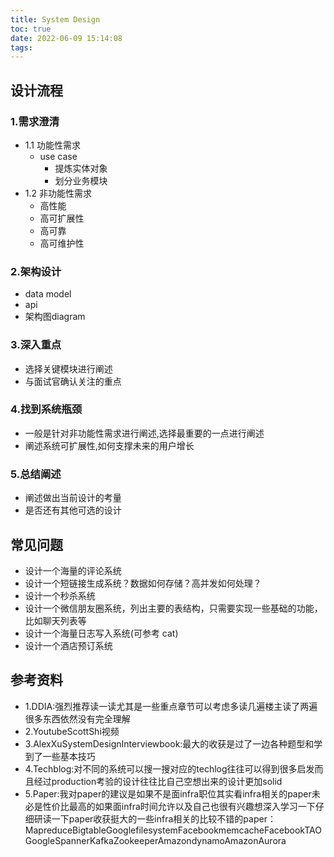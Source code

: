 ```yaml
---
title: System Design
toc: true
date: 2022-06-09 15:14:08
tags:
---
```


## 设计流程

### 1.需求澄清

- 1.1 功能性需求
  - use case
    - 提炼实体对象
    - 划分业务模块
- 1.2 非功能性需求
  - 高性能
  - 高可扩展性
  - 高可靠
  - 高可维护性

### 2.架构设计

- data model
- api
- 架构图diagram

### 3.深入重点

- 选择关键模块进行阐述
- 与面试官确认关注的重点

### 4.找到系统瓶颈

- 一般是针对非功能性需求进行阐述,选择最重要的一点进行阐述
- 阐述系统可扩展性,如何支撑未来的用户增长

### 5.总结阐述

- 阐述做出当前设计的考量
- 是否还有其他可选的设计

## 常见问题

- 设计一个海量的评论系统
- 设计一个短链接生成系统？数据如何存储？高并发如何处理？
- 设计一个秒杀系统
- 设计一个微信朋友圈系统，列出主要的表结构，只需要实现一些基础的功能，比如聊天列表等
- 设计一个海量日志写入系统(可参考 cat)
- 设计一个酒店预订系统

## 参考资料

- 1.DDIA:强烈推荐读一读尤其是一些重点章节可以考虑多读几遍楼主读了两遍很多东西依然没有完全理解
- 2.YoutubeScottShi视频
- 3.AlexXuSystemDesignInterviewbook:最大的收获是过了一边各种题型和学到了一些基本技巧
- 4.Techblog:对不同的系统可以搜一搜对应的techlog往往可以得到很多启发而且经过production考验的设计往往比自己空想出来的设计更加solid
- 5.Paper:我对paper的建议是如果不是面infra职位其实看infra相关的paper未必是性价比最高的如果面infra时间允许以及自己也很有兴趣想深入学习一下仔细研读一下paper收获挺大的一些infra相关的比较不错的paper：MapreduceBigtableGooglefilesystemFacebookmemcacheFacebookTAOGoogleSpannerKafkaZookeeperAmazondynamoAmazonAurora

